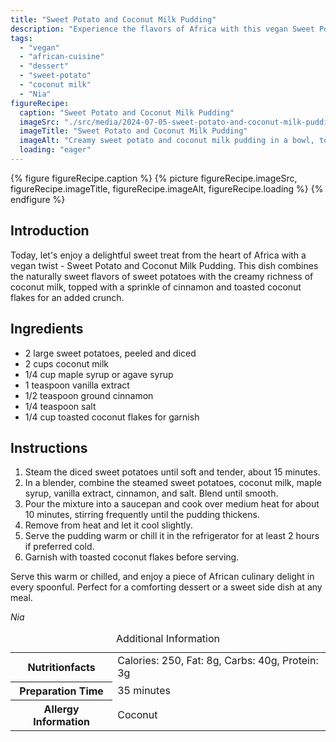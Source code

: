 ```yaml
---
title: "Sweet Potato and Coconut Milk Pudding"
description: "Experience the flavors of Africa with this vegan Sweet Potato and Coconut Milk Pudding. A perfect blend of sweetness and spice, ideal for any meal."
tags:
  - "vegan"
  - "african-cuisine"
  - "dessert"
  - "sweet-potato"
  - "coconut milk"
  - "Nia"
figureRecipe: 
  caption: "Sweet Potato and Coconut Milk Pudding"
  imageSrc: "./src/media/2024-07-05-sweet-potato-and-coconut-milk-pudding-8263.png"
  imageTitle: "Sweet Potato and Coconut Milk Pudding"
  imageAlt: "Creamy sweet potato and coconut milk pudding in a bowl, topped with toasted coconut flakes and cinnamon, on a neutral, minimalistic table."
  loading: "eager"
---
```


{% figure figureRecipe.caption %}
{% picture figureRecipe.imageSrc, figureRecipe.imageTitle, figureRecipe.imageAlt, figureRecipe.loading %}
{% endfigure %}

## Introduction

Today, let's enjoy a delightful sweet treat from the heart of Africa with a vegan twist - Sweet Potato and Coconut Milk Pudding. This dish combines the naturally sweet flavors of sweet potatoes with the creamy richness of coconut milk, topped with a sprinkle of cinnamon and toasted coconut flakes for an added crunch.

## Ingredients

- 2 large sweet potatoes, peeled and diced
- 2 cups coconut milk
- 1/4 cup maple syrup or agave syrup
- 1 teaspoon vanilla extract
- 1/2 teaspoon ground cinnamon
- 1/4 teaspoon salt
- 1/4 cup toasted coconut flakes for garnish

## Instructions

1. Steam the diced sweet potatoes until soft and tender, about 15 minutes.
2. In a blender, combine the steamed sweet potatoes, coconut milk, maple syrup, vanilla extract, cinnamon, and salt. Blend until smooth.
3. Pour the mixture into a saucepan and cook over medium heat for about 10 minutes, stirring frequently until the pudding thickens.
4. Remove from heat and let it cool slightly.
5. Serve the pudding warm or chill it in the refrigerator for at least 2 hours if preferred cold.
6. Garnish with toasted coconut flakes before serving.

Serve this warm or chilled, and enjoy a piece of African culinary delight in every spoonful. Perfect for a comforting dessert or a sweet side dish at any meal.

*Nia*

<table><caption class='sr-only'>Additional Information</caption><tr><th>Nutritionfacts</th><td>Calories: 250, Fat: 8g, Carbs: 40g, Protein: 3g&nbsp;</td></tr><tr><th>Preparation Time</th><td>35 minutes&nbsp;</td></tr><tr><th>Allergy Information</th><td>Coconut&nbsp;</td></tr></table>

